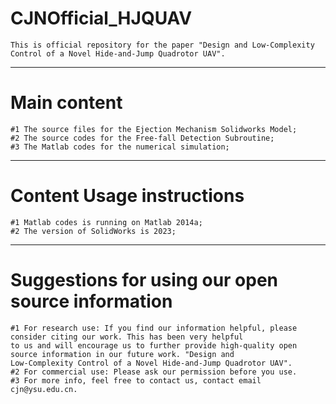 # CJNOfficial_HJQUAV
    This is official repository for the paper "Design and Low-Complexity Control of a Novel Hide-and-Jump Quadrotor UAV".
-------------------------------------------------------------------------------------------------------------------------

# Main content
    #1 The source files for the Ejection Mechanism Solidworks Model;
    #2 The source codes for the Free-fall Detection Subroutine;
    #3 The Matlab codes for the numerical simulation;
-------------------------------------------------------------------------------------------------------------------------

# Content Usage instructions
    #1 Matlab codes is running on Matlab 2014a;
    #2 The version of SolidWorks is 2023;

-------------------------------------------------------------------------------------------------------------------------
# Suggestions for using our open source information
    #1 For research use: If you find our information helpful, please consider citing our work. This has been very helpful 
    to us and will encourage us to further provide high-quality open source information in our future work. "Design and 
    Low-Complexity Control of a Novel Hide-and-Jump Quadrotor UAV".
    #2 For commercial use: Please ask our permission before you use.
    #3 For more info, feel free to contact us, contact email cjn@ysu.edu.cn.









